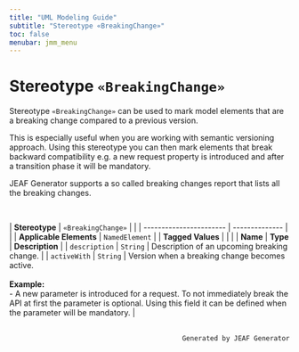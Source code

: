 ```yaml
---
title: "UML Modeling Guide"
subtitle: "Stereotype «BreakingChange»"
toc: false
menubar: jmm_menu
---
```


# Stereotype `«BreakingChange»`
Stereotype `«BreakingChange»` can be used to mark model elements that are a breaking change compared to a previous version. 

This is especially useful when you are working with semantic versioning approach. Using this stereotype you can then mark elements that break backward compatibility e.g. a new request property is introduced and after a transition phase it will be mandatory.

JEAF Generator supports a so called breaking changes report that lists all the breaking changes.
 

<br>

| **Stereotype**          | `«BreakingChange»` | |
| ----------------------- | -------------- | |
| **Applicable Elements** | `NamedElement`        |
| **Tagged Values**       |                       |                                                                                                                                                                                                          |
| **Name**                | **Type**              | **Description**                                                                                                                                                                                          |
| `description`   | `String` | Description of an upcoming breaking change. |
| `activeWith`   | `String` | Version when a breaking change becomes active. <br><br>**Example:**<br>- A new parameter is introduced for a request. To not immediately break the API at first the parameter is optional. Using this field it can be defined when the parameter will be mandatory. |



<br>

<div style="text-align: right"><code>Generated by JEAF Generator</code></div>

    